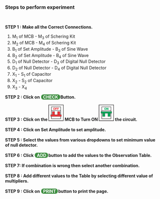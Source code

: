 ### Steps to perform experiment
<br>

**STEP 1 : Make all the Correct Connections.**  
1.    M<sub>1</sub> of MCB - M<sub>3</sub> of Schering Kit 
2.    M<sub>2</sub> of MCB - M<sub>4</sub> of Schering Kit
3.    B<sub>1</sub> of Set Amplitude - B<sub>3</sub> of Sine Wave
4.    B<sub>2</sub> of Set Amplitude - B<sub>4</sub> of Sine Wave
5.    D<sub>1</sub> of Null Detector - D<sub>3</sub> of Digital Null Detector
6.    D<sub>2</sub> of Null Detector - D<sub>4</sub> of Digital Null Detector
7.    X<sub>1</sub> - S<sub>1</sub> of Capacitor
8.    X<sub>2</sub> - S<sub>2</sub> of Capacitor
9.    X<sub>3</sub> - X<sub>4</sub>  
 
**STEP 2 : Click on <span style="border: 1px solid white;border-radius: 20px;
    background: #3e8e41;color: white;cursor: pointer;outline: none;">&nbsp; CHECK&nbsp; </span>Button.**  <br> <br>
**STEP 3 : Click on the ![mcboff](images/mcb1.png)  MCB to Turn ON  ![mcbon](images/mcb2.png) the circuit.**  <br><br>
**STEP 4 : Click on Set Amplitude to set amplitude.**  <br><br>
**STEP 5 : Select the values from various dropdowns to set minimum value of null detector.**  <br><br>
**STEP 6 : Click  <span style="border: 1px solid white;border-radius: 20px;background: #3e8e41;color: white;cursor: pointer;outline: none;">&nbsp; ADD&nbsp; </span> button to add the values to the Observation Table.**  <br><br>
**STEP 7: If combination is wrong then select another combination.**<br><br>
**STEP 8 : Add different values to the Table by selecting different value of multipliers.**<br><br>
**STEP 9 : Click on  <span style="border: 1px solid white;border-radius: 20px;
    background: #3e8e41;color: white;cursor: pointer;outline: none;">&nbsp;  PRINT&nbsp; </span> button to print the page.**  <br><br>
  
